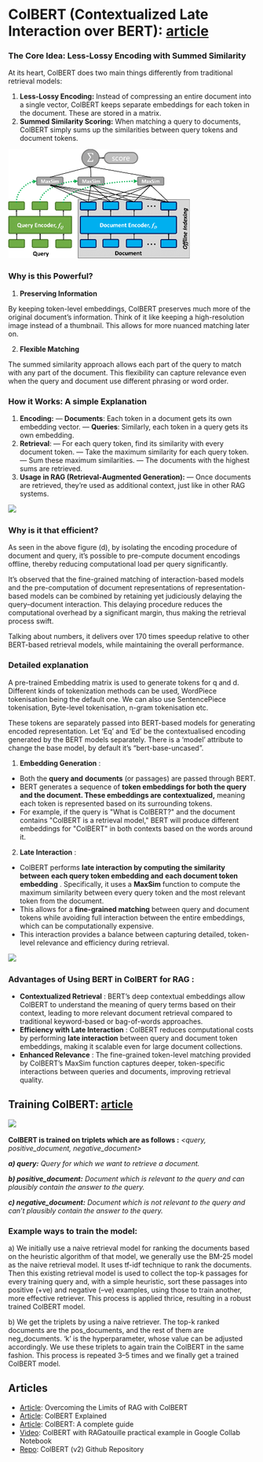 # ColBERT (Contextualized Late Interaction over BERT): [article](https://github.com/stanford-futuredata/ColBERT)

### The Core Idea: Less-Lossy Encoding with Summed Similarity

At its heart, ColBERT does two main things differently from traditional retrieval models:

1. **Less-Lossy Encoding:** Instead of compressing an entire document into a single vector, ColBERT keeps separate embeddings for each token in the document. These are stored in a matrix.
2. **Summed Similarity Scoring:** When matching a query to documents, ColBERT simply sums up the similarities between query tokens and document tokens.

[![](https://github.com/stanford-futuredata/ColBERT/raw/main/docs/images/ColBERT-Framework-MaxSim-W370px.png)](https://github.com/stanford-futuredata/ColBERT/blob/main/docs/images/ColBERT-Framework-MaxSim-W370px.png)

### Why is this Powerful?

1. **Preserving Information**

By keeping token-level embeddings, ColBERT preserves much more of the original document’s information. Think of it like keeping a high-resolution image instead of a thumbnail. This allows for more nuanced matching later on.

2. **Flexible Matching**

The summed similarity approach allows each part of the query to match with any part of the document. This flexibility can capture relevance even when the query and document use different phrasing or word order.

### How it Works: A simple Explanation

1. **Encoding:**
   — **Documents**: Each token in a document gets its own embedding vector.
   — **Queries**: Similarly, each token in a query gets its own embedding.
2. **Retrieval**:
   — For each query token, find its similarity with every document token.
   — Take the maximum similarity for each query token.
   — Sum these maximum similarities.
   — The documents with the highest sums are retrieved.
3. **Usage in RAG (Retrieval-Augmented Generation):**
   — Once documents are retrieved, they’re used as additional context, just like in other RAG systems.

![](https://miro.medium.com/v2/resize:fit:700/1*zZqJiAqGG-ReMVFHj6fgkg.png)

### Why is it that efficient?

As seen in the above figure (d), by isolating the encoding procedure of document and query, it’s possible to pre-compute document encodings offline, thereby reducing computational load per query significantly.

It’s observed that the fine-grained matching of interaction-based models and the pre-computation of document representations of representation-based models can be combined by retaining yet judiciously delaying the query–document interaction. This delaying procedure reduces the computational overhead by a significant margin, thus making the retrieval process swift.

Talking about numbers, it delivers over 170 times speedup relative to other BERT-based retrieval models, while maintaining the overall performance.

### Detailed explanation

A pre-trained Embedding matrix is used to generate tokens for q and d. Different kinds of tokenization methods can be used, WordPiece tokenisation being the default one. We can also use SentencePiece tokenisation, Byte-level tokenisation, n-gram tokenisation etc.

These tokens are separately passed into BERT-based models for generating encoded representation. Let ‘Eq’ and ‘Ed’ be the contextualised encoding generated by the BERT models separately. There is a ‘model’ attribute to change the base model, by default it’s “bert-base-uncased”.

1. **Embedding Generation** :

* Both the ****query** and** **documents** (or passages) are passed through BERT.
* BERT generates a sequence of ****token embeddings** for both the query and the document. These embeddings are** **contextualized,** meaning each token is represented based on its surrounding tokens.
* For example, if the query is "What is ColBERT?" and the document contains "ColBERT is a retrieval model," BERT will produce different embeddings for "ColBERT" in both contexts based on the words around it.

2. **Late Interaction** :

* ColBERT performs ****late interaction** by computing the similarity between** ****each query token embedding** and** **each document token embedding** . Specifically, it uses a **MaxSim** function to compute the maximum similarity between every query token and the most relevant token from the document.
* This allows for a **fine-grained matching** between query and document tokens while avoiding full interaction between the entire embeddings, which can be computationally expensive.
* This interaction provides a balance between capturing detailed, token-level relevance and efficiency during retrieval.

![](https://miro.medium.com/v2/resize:fit:1400/1*Jes8Rb31kByKuwkTsqORHA.jpeg)


### **Advantages of Using BERT in ColBERT for RAG** :

* **Contextualized Retrieval** : BERT’s deep contextual embeddings allow ColBERT to understand the meaning of query terms based on their context, leading to more relevant document retrieval compared to traditional keyword-based or bag-of-words approaches.
* **Efficiency with Late Interaction** : ColBERT reduces computational costs by performing **late interaction** between query and document token embeddings, making it scalable even for large document collections.
* **Enhanced Relevance** : The fine-grained token-level matching provided by ColBERT’s MaxSim function captures deeper, token-specific interactions between queries and documents, improving retrieval quality.

## Training ColBERT: [article](https://medium.com/@varun030403/colbert-a-complete-guide-1552468335ae)

![](https://miro.medium.com/v2/resize:fit:646/1*7klydyPCSxn6YIQFFpytPA.png)

**ColBERT is trained on triplets which are as follows :**
*<query, positive_document, negative_document>*


***a) query:** Query for which we want to retrieve a document.*

***b) positive_document:** Document which is relevant to the query and can plausibly contain the answer to the query.*

***c) negative_document:** Document which is not relevant to the query and can’t plausibly contain the answer to the query.*


### Example ways to train the model:

a) We initially use a naive retrieval model for ranking the documents based on the heuristic algorithm of that model, we generally use the BM-25 model as the naive retrieval model. It uses tf-idf technique to rank the documents. Then this existing retrieval model is used to collect the top-k passages for every training query and, with a simple heuristic, sort these passages into positive (+ve) and negative (–ve) examples, using those to train another, more effective retriever. This process is applied thrice, resulting in a robust trained ColBERT model.

b) We get the triplets by using a naive retriever. The top-k ranked documents are the pos_documents, and the rest of them are neg_documents. ‘k’ is the hyperparameter, whose value can be adjusted accordingly. We use these triplets to again train the ColBERT in the same fashion. This process is repeated 3–5 times and we finally get a trained ColBERT model.

## Articles

* [Article](https://thenewstack.io/overcoming-the-limits-of-rag-with-colbert/): Overcoming the Limits of RAG with ColBERT
* [Article](https://medium.com/@mbonsign/colbert-explained-simple-ideas-behind-powerful-retrieval-8ccbdeea178b): ColBERT Explained
* [Article](https://medium.com/@varun030403/colbert-a-complete-guide-1552468335ae): ColBERT: A complete guide
* [Video](https://www.youtube.com/watch?v=xTzUn3G9YA0): ColBERT with RAGatouille practical example in Google Collab Notebook
* [Repo](https://github.com/stanford-futuredata/ColBERT): ColBERT (v2) Github Repository
